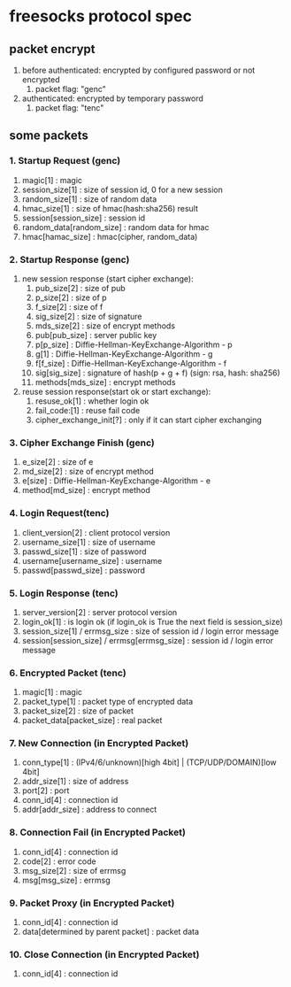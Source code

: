 # freesocks protocol spec

## packet encrypt
1. before authenticated: encrypted by configured password or not encrypted
    1. packet flag: "genc"
2. authenticated: encrypted by temporary password
    1. packet flag: "tenc"

## some packets
### 1. Startup Request (genc)
1. magic[1] : magic
2. session_size[1] : size of session id, 0 for a new session
3. random_size[1] : size of random data
4. hmac_size[1] : size of hmac(hash:sha256) result
5. session[session_size] : session id
6. random_data[random_size] : random data for hmac
7. hmac[hamac_size] : hmac(cipher, random_data)


### 2. Startup Response (genc)
1. new session response (start cipher exchange):
    1. pub_size[2] : size of pub
    2. p_size[2] : size of p
    3. f_size[2] : size of f
    4. sig_size[2] : size of signature
    5. mds_size[2] : size of encrypt methods
    6. pub[pub_size] : server public key
    7. p[p_size] : Diffie-Hellman-KeyExchange-Algorithm - p
    8. g[1] : Diffie-Hellman-KeyExchange-Algorithm - g
    9. f[f_size] : Diffie-Hellman-KeyExchange-Algorithm - f
    10. sig[sig_size] : signature of hash(p + g + f) (sign: rsa, hash: sha256)
    11. methods[mds_size] : encrypt methods
2. reuse session response(start ok or start exchange):
    1. resuse_ok[1] : whether login ok
    2. fail_code:[1] : reuse fail code
    3. cipher_exchange_init[?] : only if it can start cipher exchanging

### 3. Cipher Exchange Finish (genc)
1. e_size[2] : size of e
2. md_size[2] : size of encrypt method
3. e[size] : Diffie-Hellman-KeyExchange-Algorithm - e
4. method[md_size] : encrypt method

### 4. Login Request(tenc)
1. client_version[2] : client protocol version
2. username_size[1] : size of username
3. passwd_size[1] : size of password
4. username[username_size] : username
5. passwd[passwd_size] : password

### 5. Login Response (tenc)
1. server_version[2] : server protocol version
2. login_ok[1] : is login ok (if login_ok is True the next field is session_size)
3. session_size[1] / errmsg_size : size of session id / login error message
4. session[session_size] / errmsg[errmsg_size] : session id / login error message

### 6. Encrypted Packet (tenc)
1. magic[1] : magic
2. packet_type[1] : packet type of encrypted data
3. packet_size[2] : size of packet
4. packet_data[packet_size] : real packet

### 7. New Connection (in Encrypted Packet)
1. conn_type[1] : (IPv4/6/unknown)[high 4bit] | (TCP/UDP/DOMAIN)[low 4bit]
2. addr_size[1] : size of address
3. port[2] : port
4. conn_id[4] : connection id
4. addr[addr_size] : address to connect

### 8. Connection Fail (in Encrypted Packet)
1. conn_id[4] : connection id
2. code[2] : error code
3. msg_size[2] : size of errmsg
4. msg[msg_size] : errmsg

### 9. Packet Proxy (in Encrypted Packet)
1. conn_id[4] : connection id
2. data[determined by parent packet] : packet data

### 10. Close Connection (in Encrypted Packet)
1. conn_id[4] : connection id

